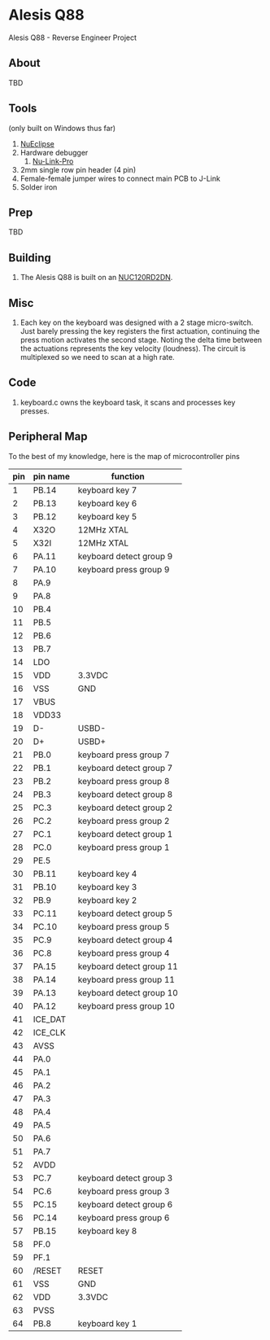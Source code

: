 # Alesis Q88
Alesis Q88 - Reverse Engineer Project
## About
TBD
## Tools
(only built on Windows thus far)
1. [NuEclipse](https://www.nuvoton.com/tool-and-software/ide-and-compiler/)
2. Hardware debugger
   1. [Nu-Link-Pro](https://www.nuvoton.com/tool-and-software/debugger-and-programmer/1-to-1-debugger-and-programmer/nu-link-pro/)   
3. 2mm single row pin header (4 pin)
4. Female-female jumper wires to connect main PCB to J-Link
5. Solder iron
## Prep
TBD
## Building
1. The Alesis Q88 is built on an [NUC120RD2DN](https://www.nuvoton.com/products/microcontrollers/arm-cortex-m0-mcus/nuc120-122-123-220-usb-series/nuc120rd2dn/).

## Misc
1. Each key on the keyboard was designed with a 2 stage micro-switch. Just barely pressing the key registers the first actuation, continuing the press motion activates the second stage. Noting the delta time between the actuations represents the key velocity (loudness). The circuit is multiplexed so we need to scan at a high rate.

## Code
1. keyboard.c owns the keyboard task, it scans and processes key presses.

## Peripheral Map
To the best of my knowledge, here is the map of microcontroller pins

| pin | pin name | function               |
| --- | --- |------------------------|
|1|PB.14| keyboard key 7 |
|2|PB.13| keyboard key 6 |
|3|PB.12| keyboard key 5 |
|4|X32O| 12MHz XTAL |
|5|X32I| 12MHz XTAL |
|6|PA.11| keyboard detect group 9 |
|7|PA.10| keyboard press group 9 |
|8|PA.9|                     |
|9|PA.8|                  |
|10|PB.4|         |
|11|PB.5|              |
|12|PB.6|              |
|13|PB.7|           |
|14|LDO|                  |
|15|VDD| 3.3VDC |
|16|VSS| GND |
|17|VBUS|                  |
|18|VDD33|       |
|19|D-| USBD- |
|20|D+| USBD+ |
|21|PB.0| keyboard press group 7 |
|22|PB.1| keyboard detect group 7 |
|23|PB.2| keyboard press group 8 |
|24|PB.3| keyboard detect group 8 |
|25|PC.3| keyboard detect group 2 |
|26|PC.2| keyboard press group 2 |
|27|PC.1| keyboard detect group 1 |
|28|PC.0| keyboard press group 1 |
|29|PE.5|             |
|30|PB.11| keyboard key 4 |
|31|PB.10| keyboard key 3 |
|32|PB.9| keyboard key 2 |
|33|PC.11| keyboard detect group 5 |
|34|PC.10| keyboard press group 5 |
|35|PC.9| keyboard detect group 4 |
|36|PC.8| keyboard press group 4 |
|37|PA.15| keyboard detect group 11 |
|38|PA.14| keyboard press group 11 |
|39|PA.13| keyboard detect group 10 |
|40|PA.12| keyboard press group 10 |
|41|ICE_DAT|       |
|42|ICE_CLK|        |
|43|AVSS|        |
|44|PA.0|                        |
|45|PA.1|     |
|46|PA.2|   |
|47|PA.3|                    |
|48|PA.4|                    |
|49|PA.5|                   |
|50|PA.6|                   |
|51|PA.7|                   |
|52|AVDD|                  |
|53|PC.7| keyboard detect group 3 |
|54|PC.6| keyboard press group 3 |
|55|PC.15| keyboard detect group 6 |
|56|PC.14| keyboard press group 6 |
|57|PB.15| keyboard key 8 |
|58|PF.0|                   |
|59|PF.1|                   |
|60|/RESET| RESET |
|61|VSS| GND |
|62|VDD| 3.3VDC |
|63|PVSS|                   |
|64|PB.8| keyboard key 1 |

